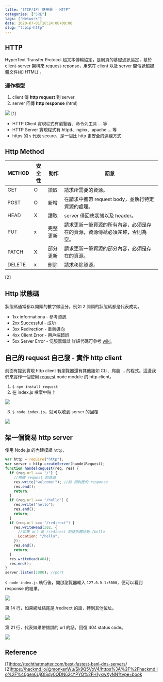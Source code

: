 ```yaml
---
title: "[TCP/IP] 應用層 - HTTP"
categories: ["SRE"]
tags: ["Network"]
date: 2020-07-01T10:24:00+08:00
slug: "tcpip-http"
---
```


## HTTP

HyperText Transfer Protocol 超文本傳輸協定，是網頁的基礎通訊協定，基於 client-server 架構來 request-reponse，用來在 client 以及 server 間傳遞超媒體文件(如 HTML) 。

<!--more-->

### 運作模型

1. client 傳 **http request** 到 server
2. server 回傳 **http response** (html)

![](https://imgur.com/D8HQAS4.png)
[1]

- HTTP Client 實現程式有瀏覽器、命令列工具 ... 等
- HTTP Server 實現程式有 httpd、nginx、apache ... 等
- https 的 s 代表 secure，是一個比 http 更安全的連線方式

## Http Method

| METHOD | 安全性 | 動作     | 語意                                                                       |
| ------ | ------ | -------- | -------------------------------------------------------------------------- |
| GET    | O      | 讀取     | 請求所需要的資源。                                                         |
| POST   | O      | 新增     | 在請求中攜帶 request body，並執行特定資源的處理。                          |
| HEAD   | X      | 讀取     | server 僅回應狀態以及 header。                                             |
| PUT    | x      | 完整更新 | 請求更新一筆資源的所有內容，必須是存在的資源，資源傳遞必須完整，否則為空。 |
| PATCH  | X      | 部分更新 | 請求更新一筆資源的部分內容，必須是存在的資源。                             |
| DELETE | x      | 刪除     | 請求移除資源。                                                             |

[2]

## Http 狀態碼

狀態碼通常都以開頭的數字做區分，例如 2 開頭的狀態碼都是代表成功。

- 1xx informationa - 參考資訊
- 2xx Successful - 成功
- 3xx Redirection - 重新導向
- 4xx Client Error - 用戶端錯誤
- 5xx Server Error - 伺服器錯誤
  詳細代碼可參考 [wiki](https://zh.wikipedia.org/wiki/HTTP%E7%8A%B6%E6%80%81%E7%A0%81)。

## 自己的 request 自己發 - 實作 http client

前面有提到實現 http client 有瀏覽器還有其他諸如 CLI、爬蟲 ... 的程式。這邊我們來實作一個使用 [request](https://www.npmjs.com/package/request) node module 的 http client。

1.  `$ npm install request`
2.  在 index.js 檔案中貼上

![](https://imgur.com/PTiqaMj.png)

3.  `$ node index.js`，就可以收到 server 的回覆

![](https://imgur.com/6nI08to.png)

## 架一個簡易 http server

使用 Node.js 的內建模組 `http`，

```js
var http = require("http");
var server = http.createServer(handelRequest);
function handelRequest(req, res) {
  if (req.url === "/") {
    //根據 request 的資源
    res.write("welcome!"); //給 相對應的 response
    res.end();
    return;
  }
  if (req.url === "/hello") {
    res.write("hello");
    res.end();
    return;
  }
  if (req.url === "/redirect") {
    res.writeHead(302, {
      //如果 url 是 /redirect 的話則轉址到 /hello
      Location: "/hello",
    });
    res.end();
    return;
  }
  res.writeHead(404);
  res.end();
}
server.listen(5000); //port
```

`$ node index.js` 執行後，開啟瀏覽器輸入 `127.0.0.1:5000`，便可以看到 response 的結果。

![](https://imgur.com/Ps8Jvz5.png)

第 14 行，如果網址結尾是 /redirect 的話，轉到其他位址。

![](https://imgur.com/AAFk2Yw.png)

第 21 行，代表如果帶錯誤的 url 的話，回復 404 status code。

![](https://imgur.com/GlF8sd2.png)

## Reference

[1]https://techthatmatter.com/best-fastest-bsnl-dns-servers/  
[2]https://hackmd.io/@monkenWu/Sk9Q5VoV4/https%3A%2F%2Fhackmd.io%2F%40gen6UjQISdy0QDN62cYPYQ%2FH1yxwXyNN?type=book
